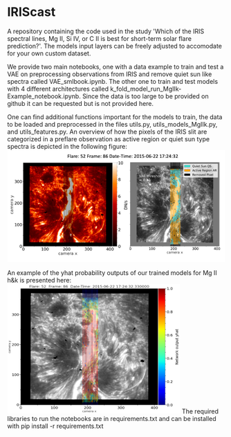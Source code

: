 # IRIScast
A repository containing the code used in the study 'Which of the IRIS spectral lines, Mg II, Si IV, or C II is best for short-term solar flare prediction?'. The models input layers can be freely adjusted to accomodate for your own custom dataset.

We provide two main notebooks, one with a data example to train and test a VAE on preprocessing observations from IRIS and remove quiet sun like spectra called VAE_smlbook.ipynb. The other one to train and test models with 4 different architectures called k_fold_model_run_MgIIk-Example_notebook.ipynb. Since the data is too large to be provided on github it can be requested but is not provided here. 

One can find additional functions important for the models to train, the data to be loaded and preprocessed in the files utils.py, utils_models_MgIIk.py, and utils_features.py. An overview of how the pixels of the IRIS slit are categorized in a preflare observation as active region or quiet sun type spectra is depicted in the following figure:
![](Vae_mask2.png)

An example of the yhat probability outputs of our trained models for Mg II h&k is presented here:
<img src="yhat_output_example.png" alt="" width="400" height="300">
The required libraries to run the notebooks are in requirements.txt and can be installed with pip install -r requirements.txt
